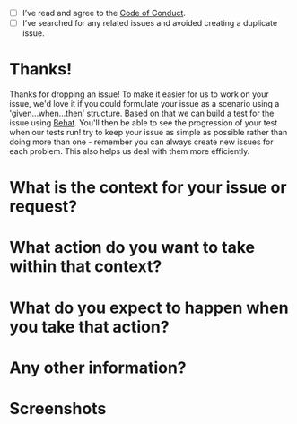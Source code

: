 - [ ] I’ve read and agree to the [Code of Conduct](./CODE_OF_CONDUCT.md).
- [ ] I’ve searched for any related issues and avoided creating a duplicate issue.

# Thanks!

Thanks for dropping an issue! To make it easier for us to work on your issue, we'd love it if you could formulate your issue as a scenario using a 'given...when...then' structure. Based on that we can build a test for the issue using [Behat](http://behat.org/en/latest/). You'll then be able to see the progression of your test when our tests run! try to keep your issue as simple as possible rather than doing more than one - remember you can always create new issues for each problem. This also helps us deal with them more efficiently.

# What is the context for your issue or request?

<!--
	What page were you on? Are you logged in or logged out? What browser are you using?

  For example:
  - 'Given that I am on the home page using Chrome'
  - 'Given that I am logged in as a content editor and on the 'Create a blog' page using Safari'
  - 'Given that I am on the "Creating a Digital Identity" page at "https://www.dta.gov.au/our-projects/digital-identity/creating-digital-identity"'
-->

# What action do you want to take within that context?

<!--
	Did you click a button? Try to fill in a form? Using a link? Changing device orientation? Remember the context you gave above.

  For example:
  - 'When I click the 'Save' button'
  - 'When I try to close the accordion'
  - 'When I rotate my mobile phone to landscape mode'
-->

# What do you expect to happen when you take that action?

<!--
  Describe what you then expected to happen.

  For example:
   - 'Then I should see the new index card on the home page'
   - 'Then I should navigate to the given link'
   - 'Then the images on the cards should change size'
-->

# Any other information?

<!--
	If there is anything else you think might be relevant, just make a note here.
-->

# Screenshots

<!--
    Screenshots are great to help diagnose issues so you don't have to describe them in huge amounts of detail.
-->
